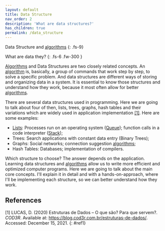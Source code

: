 ```yaml
---
layout: default
title: Data Structure 
nav_order: 2
description: 'What are data structures?'
has_children: true
permalink: /data_structure 
---
```


Data Structure and [algorithms]({{site.baseurl}}/algorithm) 
{: .fs-9}

What are data they?
{: .fs-6 .fw-300  }

[Algorithms]({{site.baseurl}}/algorithm) and Data Structures are two closely related concepts. An [algorithm]({{site.baseurl}}/algorithm)  is, basically, a group of commands that work step by step, to solve a specific problem. And data structures are different ways of storing and organizing data in a system. It is essential to know those structures and understand how they work, because it most often allow for better [algorithms]({{site.baseurl}}/algorithm).

There are several data structures used in programming. Here we are going to talk about four of then, lists, trees, graphs, hash tables and their variations which are widely used in application implementation [[1]](#ref1). Here are some examples:

- [Lists]({{site.baseurl}}/data_structure/list): Processes run on an operating system ([Queue]({{site.baseurl}}/data_structure/list/queue)); function calls in a code interpreter ([Stack]({{site.baseurl}}/data_structure/list/stack));
- Trees: Search applications with constant data entry (Binary Trees);
- Graphs: Social networks; connection suggestion [algorithms]({{site.baseurl}}/algorithm);
- Hash Tables: Databases; implementation of compilers.

Which structure to choose? The answer depends on the application. Learning data structures and [algorithms]({{site.baseurl}}/algorithm)  allow us to write more efficient and optimized computer programs. Here we are going to talk about the main core concepts. I'll explain it in detail and with a  hands-on-approach, where I'll be implementing each structure, so we can better understand how they work.

## References

[1] LUCAS, D. (2020) Estruturas de Dados – O que são? Para que servem?. *COD3R*. Available at: <https://blog.cod3r.com.br/estruturas-de-dados/>. Accessed: December 15, 2021.
{: #ref1}